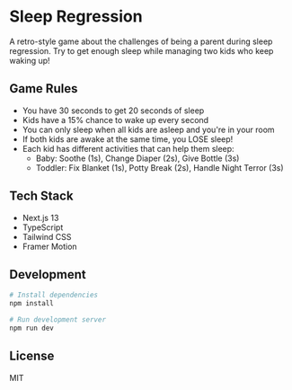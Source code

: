 # Sleep Regression

A retro-style game about the challenges of being a parent during sleep regression. Try to get enough sleep while managing two kids who keep waking up!

## Game Rules

- You have 30 seconds to get 20 seconds of sleep
- Kids have a 15% chance to wake up every second
- You can only sleep when all kids are asleep and you're in your room
- If both kids are awake at the same time, you LOSE sleep!
- Each kid has different activities that can help them sleep:
  - Baby: Soothe (1s), Change Diaper (2s), Give Bottle (3s)
  - Toddler: Fix Blanket (1s), Potty Break (2s), Handle Night Terror (3s)

## Tech Stack

- Next.js 13
- TypeScript
- Tailwind CSS
- Framer Motion

## Development

```bash
# Install dependencies
npm install

# Run development server
npm run dev
```

## License

MIT 